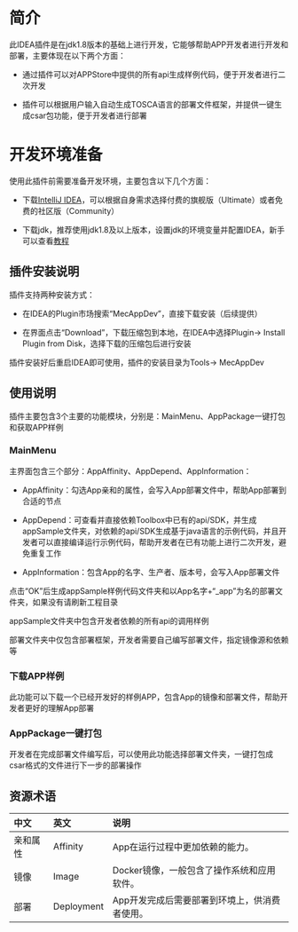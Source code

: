 # 简介

此IDEA插件是在jdk1.8版本的基础上进行开发，它能够帮助APP开发者进行开发和部署，主要体现在以下两个方面：

- 通过插件可以对APPStore中提供的所有api生成样例代码，便于开发者进行二次开发

- 插件可以根据用户输入自动生成TOSCA语言的部署文件框架，并提供一键生成csar包功能，便于开发者进行部署 

# 开发环境准备

使用此插件前需要准备开发环境，主要包含以下几个方面：

- 下载[IntelliJ IDEA](https://www.jetbrains.com/idea/)，可以根据自身需求选择付费的旗舰版（Ultimate）或者免费的社区版（Community）

- 下载jdk，推荐使用jdk1.8及以上版本，设置jdk的环境变量并配置IDEA，新手可以查看[教程](https://blog.csdn.net/nobb111/article/details/77116259)


## 插件安装说明

插件支持两种安装方式：

- 在IDEA的Plugin市场搜索“MecAppDev”，直接下载安装（后续提供）

- 在界面点击“Download”，下载压缩包到本地，在IDEA中选择Plugin-> Install Plugin from Disk，选择下载的压缩包后进行安装

插件安装好后重启IDEA即可使用，插件的安装目录为Tools-> MecAppDev


## 使用说明

插件主要包含3个主要的功能模块，分别是：MainMenu、AppPackage一键打包和获取APP样例

### MainMenu

主界面包含三个部分：AppAffinity、AppDepend、AppInformation：

- AppAffinity：勾选App亲和的属性，会写入App部署文件中，帮助App部署到合适的节点

- AppDepend：可查看并直接依赖Toolbox中已有的api/SDK，并生成appSample文件夹，对依赖的api/SDK生成基于java语言的示例代码，并且开发者可以直接编译运行示例代码，帮助开发者在已有功能上进行二次开发，避免重复工作

- AppInformation：包含App的名字、生产者、版本号，会写入App部署文件

点击“OK”后生成appSample样例代码文件夹和以App名字+“_app”为名的部署文件夹，如果没有请刷新工程目录

appSample文件夹中包含开发者依赖的所有api的调用样例

部署文件夹中仅包含部署框架，开发者需要自己编写部署文件，指定镜像源和依赖等

### 下载APP样例

此功能可以下载一个已经开发好的样例APP，包含App的镜像和部署文件，帮助开发者更好的理解App部署

### AppPackage一键打包

开发者在完成部署文件编写后，可以使用此功能选择部署文件夹，一键打包成csar格式的文件进行下一步的部署操作

## 资源术语
|中文|英文|说明|
|:-|:-|:-|
|亲和属性|Affinity|App在运行过程中更加依赖的能力。|
|镜像|Image|Docker镜像，一般包含了操作系统和应用软件。|
|部署|Deployment|App开发完成后需要部署到环境上，供消费者使用。|
